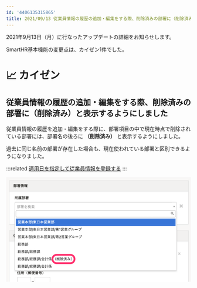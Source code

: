 ```yaml
---
id: '4406135315865'
title: 2021/09/13 従業員情報の履歴の追加・編集をする際、削除済みの部署に（削除済み）と表示するようにしました
---
```

2021年9月13日（月）に行なったアップデートの詳細をお知らせします。

SmartHR基本機能の変更点は、カイゼン1件でした。

# 📈 カイゼン

## 従業員情報の履歴の追加・編集をする際、削除済みの部署に（削除済み）と表示するようにしました

従業員情報の履歴を追加・編集をする際に、部署項目の中で現在時点で削除されている部署には、部署名の後ろに **（削除済み）** と表示するようにしました。

過去に同じ名前の部署が存在した場合も、現在使われている部署と区別できるようになりました。

:::related
[適用日を指定して従業員情報を登録する](https://knowledge.smarthr.jp/hc/ja/articles/360026262253)
:::

![](./rireki_busho.png)
